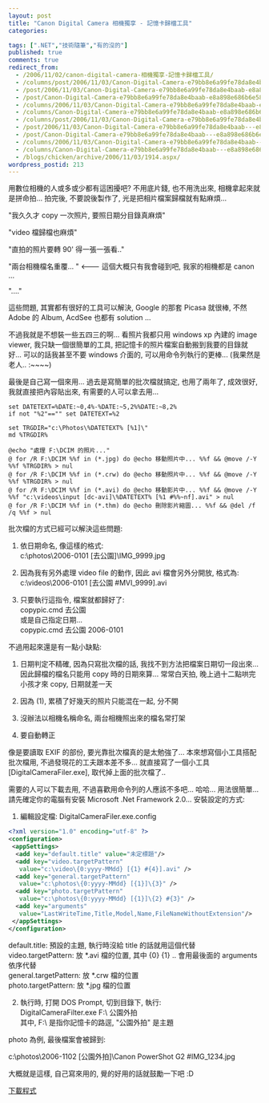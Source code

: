 ```yaml
---
layout: post
title: "Canon Digital Camera 相機獨享 - 記憶卡歸檔工具"
categories:

tags: [".NET","技術隨筆","有的沒的"]
published: true
comments: true
redirect_from:
  - /2006/11/02/canon-digital-camera-相機獨享-記憶卡歸檔工具/
  - /columns/post/2006/11/03/Canon-Digital-Camera-e79bb8e6a99fe78da8e4baab-e8a898e686b6e58da1e6adb8e6aa94e5b7a5e585b7.aspx/
  - /post/2006/11/03/Canon-Digital-Camera-e79bb8e6a99fe78da8e4baab-e8a898e686b6e58da1e6adb8e6aa94e5b7a5e585b7.aspx/
  - /post/Canon-Digital-Camera-e79bb8e6a99fe78da8e4baab-e8a898e686b6e58da1e6adb8e6aa94e5b7a5e585b7.aspx/
  - /columns/2006/11/03/Canon-Digital-Camera-e79bb8e6a99fe78da8e4baab-e8a898e686b6e58da1e6adb8e6aa94e5b7a5e585b7.aspx/
  - /columns/Canon-Digital-Camera-e79bb8e6a99fe78da8e4baab-e8a898e686b6e58da1e6adb8e6aa94e5b7a5e585b7.aspx/
  - /columns/post/2006/11/03/Canon-Digital-Camera-e79bb8e6a99fe78da8e4baab---e8a898e686b6e58da1e6adb8e6aa94e5b7a5e585b7.aspx/
  - /post/2006/11/03/Canon-Digital-Camera-e79bb8e6a99fe78da8e4baab---e8a898e686b6e58da1e6adb8e6aa94e5b7a5e585b7.aspx/
  - /post/Canon-Digital-Camera-e79bb8e6a99fe78da8e4baab---e8a898e686b6e58da1e6adb8e6aa94e5b7a5e585b7.aspx/
  - /columns/2006/11/03/Canon-Digital-Camera-e79bb8e6a99fe78da8e4baab---e8a898e686b6e58da1e6adb8e6aa94e5b7a5e585b7.aspx/
  - /columns/Canon-Digital-Camera-e79bb8e6a99fe78da8e4baab---e8a898e686b6e58da1e6adb8e6aa94e5b7a5e585b7.aspx/
  - /blogs/chicken/archive/2006/11/03/1914.aspx/
wordpress_postid: 213
---
```


用數位相機的人或多或少都有這困擾吧? 不用底片錢, 也不用洗出來, 相機拿起來就是拼命拍... 拍完後, 不要說後製作了, 光是把相片檔案歸檔就有點麻煩...

"我久久才 copy 一次照片, 要照日期分目錄真麻煩"

"video 檔歸檔也麻煩"

"直拍的照片要轉 90' 得一張一張看.."

"兩台相機檔名重覆... " <--- 這個大概只有我會碰到吧, 我家的相機都是 canon ...

"...."

這些問題, 其實都有很好的工具可以解決, Google 的那套 Picasa 就很棒, 不然 Adobe 的 Album, AcdSee 也都有 solution ...

不過我就是不想裝一些五四三的啊... 看照片我都只用 windows xp 內建的 image viewer, 我只缺一個很簡單的工具, 把記憶卡的照片檔案自動搬到我要的目錄就好... 可以的話我甚至不要 windows 介面的, 可以用命令列執行的更棒... (我果然是老人.. :~~~~)

最後是自己寫一個來用... 過去是寫簡單的批次檔就搞定, 也用了兩年了, 成效很好, 我就直接把內容貼出來, 有需要的人可以拿去用...

```batch
set DATETEXT=%DATE:~0,4%-%DATE:~5,2%%DATE:~8,2%
if not "%2"=="" set DATETEXT=%2 

set TRGDIR="c:\Photos\%DATETEXT% [%1]\"
md %TRGDIR% 

@echo "處理 F:\DCIM 的照片..."
@ for /R F:\DCIM %%f in (*.jpg) do @echo 移動照片中... %%f && @move /-Y %%f %TRGDIR% > nul
@ for /R F:\DCIM %%f in (*.crw) do @echo 移動照片中... %%f && @move /-Y %%f %TRGDIR% > nul
@ for /R F:\DCIM %%f in (*.avi) do @echo 移動影片中... %%f && @move /-Y %%f "c:\videos\input [dc-avi]\%DATETEXT% [%1 #%%~nf].avi" > nul
@ for /R F:\DCIM %%f in (*.thm) do @echo 刪除影片縮圖... %%f && @del /f /q %%f > nul
```

批次檔的方式已經可以解決這些問題:

1. 依日期命名, 像這樣的格式:  
   c:\photos\2006-0101 [去公園]\IMG_9999.jpg
   
2. 因為我有另外處理 video file 的動作, 因此 avi 檔會另外分開放, 格式為:  
   c:\videos\2006-0101 [去公園 #MVI_9999].avi
   
3. 只要執行這指令, 檔案就都歸好了:  
   copypic.cmd 去公園  
   或是自己指定日期...  
   copypic.cmd 去公園 2006-0101

不過用起來還是有一點小缺點:

1. 日期判定不精確, 因為只寫批次檔的話, 我找不到方法把檔案日期切一段出來... 因此歸檔的檔名只能用 copy 時的日期來算... 常常白天拍, 晚上過十二點哄完小孩才來 copy, 日期就差一天

2. 因為 (1), 累積了好幾天的照片只能混在一起, 分不開

3. 沒辦法以相機名稱命名, 兩台相機照出來的檔名常打架

4. 要自動轉正

像是要讀取 EXIF 的部份, 要光靠批次檔真的是太勉強了... 本來想寫個小工具搭配批次檔用, 不過發現花的工夫跟本差不多... 就直接寫了一個小工具 [DigitalCameraFiler.exe], 取代掉上面的批次檔了..

需要的人可以下載去用, 不過喜歡用命令列的人應該不多吧... 哈哈... 用法很簡單... 請先確定你的電腦有安裝 Microsoft .Net Framework 2.0... 安裝設定的方式:

1. 編輯設定檔: DigitalCameraFiler.exe.config

```xml
<?xml version="1.0" encoding="utf-8" ?>
<configuration>
 <appSettings>
  <add key="default.title" value="未定標題"/>
  <add key="video.targetPattern" 
   value="c:\video\{0:yyyy-MMdd} [{1} #{4}].avi" />
  <add key="general.targetPattern" 
   value="c:\photos\{0:yyyy-MMdd} [{1}]\{3}" />
  <add key="photo.targetPattern" 
   value="c:\photos\{0:yyyy-MMdd} [{1}]\{2} #{3}" />
  <add key="arguments" 
   value="LastWriteTime,Title,Model,Name,FileNameWithoutExtension"/>
 </appSettings>
</configuration>
```

default.title: 預設的主題, 執行時沒給 title 的話就用這個代替  
video.targetPattern: 放 *.avi 檔的位置, 其中 {0} {1} .. 會用最後面的 arguments 依序代替  
general.targetPattern: 放 *.crw 檔的位置  
photo.targetPattern: 放 *.jpg 檔的位置

2. 執行時, 打開 DOS Prompt, 切到目錄下, 執行:  
   DigitalCameraFilter.exe F:\ 公園外拍  
   其中, F:\ 是指你記憶卡的路逕, "公園外拍" 是主題

photo 為例, 最後檔案會被歸到:

c:\photos\2006-1102 [公園外拍]\Canon PowerShot G2 #IMG_1234.jpg

大概就是這樣, 自己寫來用的, 覺的好用的話就鼓勵一下吧 :D

[下載程式](http://www.chicken-house.net/files/chicken/ChickenHouse.Tools.DigitalCameraFiler.Binary.zip)
